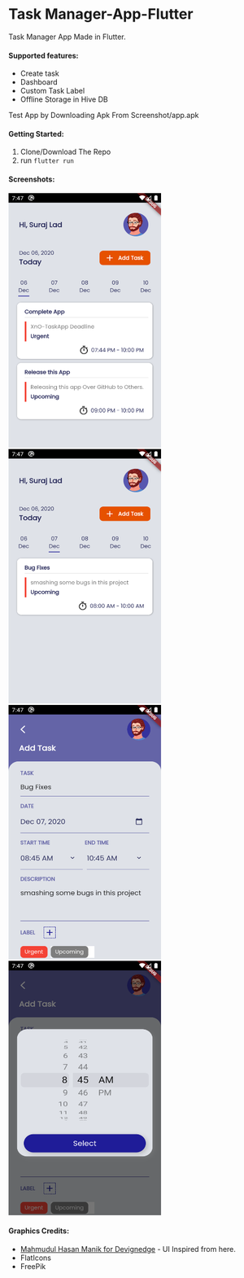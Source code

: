 # Task Manager-App-Flutter

Task Manager App Made in Flutter.
 
#### Supported features:
- Create task 
- Dashboard
- Custom Task Label 
- Offline Storage in Hive DB

Test App by Downloading Apk From Screenshot/app.apk

#### Getting Started:

1. Clone/Download The Repo 
4. run ```flutter run ```

#### Screenshots:

<img src="Screenshots/screenshot_1.png" width="300" height="500"> <img src="Screenshots/screenshot_2.png" width="300" height="500">
<img src="Screenshots/screenshot_3.png" width="300" height="500"> <img src="Screenshots/screenshot_4.png" width="300" height="500">

#### Graphics Credits:

- [Mahmudul Hasan Manik for Devignedge](https://dribbble.com/shots/14156535-Taskito-Task-Management-App) - UI Inspired from here.
- FlatIcons
- FreePik
